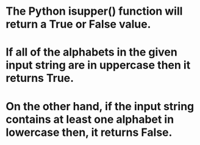 # The Python isupper() function will return a True or False value. 
# If all of the alphabets in the given input string are in uppercase then it returns True.
#  On the other hand, if the input string contains at least one alphabet in lowercase then, it returns False.
